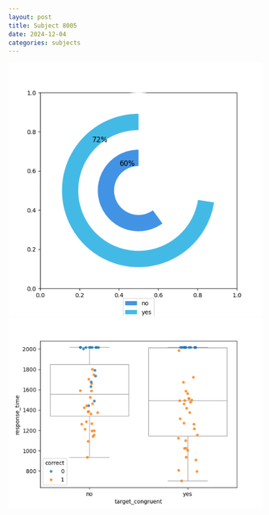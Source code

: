 ```yaml
---
layout: post
title: Subject 8005
date: 2024-12-04
categories: subjects
---
```


![](data/8005/run-19/8005_accuracy_target_congruence.png)
![](data/8005/run-19/8005_rt_congruence.png)
